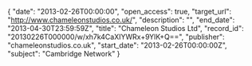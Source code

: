 {
  "date": "2013-02-26T00:00:00", 
  "open_access": true, 
  "target_url": "http://www.chameleonstudios.co.uk/", 
  "description": "", 
  "end_date": "2013-04-30T23:59:59Z", 
  "title": "Chameleon Studios Ltd", 
  "record_id": "20130226T000000/w/xh7k4CaXIYWRx+9YlK+Q==", 
  "publisher": "chameleonstudios.co.uk", 
  "start_date": "2013-02-26T00:00:00Z", 
  "subject": "Cambridge Network"
}

